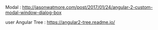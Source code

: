  Modal : http://jasonwatmore.com/post/2017/01/24/angular-2-custom-modal-window-dialog-box

 user Angular Tree : https://angular2-tree.readme.io/